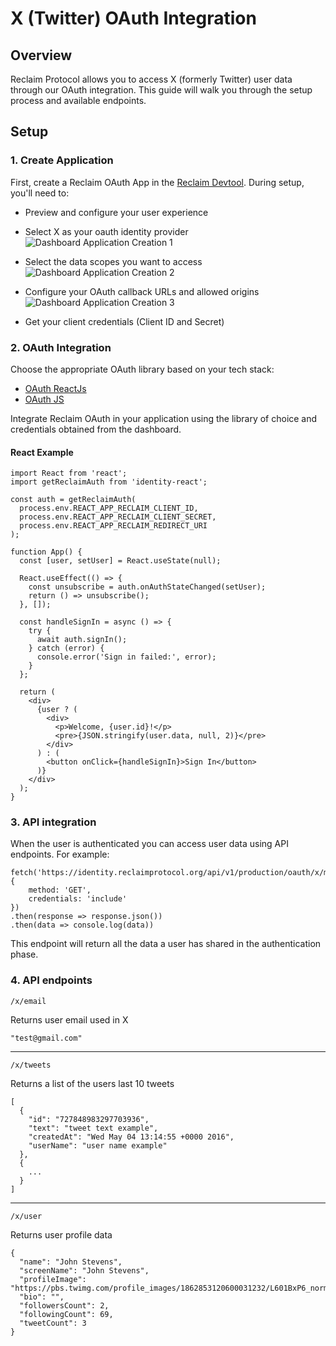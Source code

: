 # X (Twitter) OAuth Integration

## Overview
Reclaim Protocol allows you to access X (formerly Twitter) user data through our OAuth integration. This guide will walk you through the setup process and available endpoints.

## Setup

### 1. Create Application
First, create a Reclaim OAuth App in the [Reclaim Devtool](https://dev.reclaimprotocol.org/new-application). During setup, you'll need to:
- Preview and configure your user experience
- Select X as your oauth identity provider
![Dashboard Application Creation 1](/apis/x/1.png)

- Select the data scopes you want to access
![Dashboard Application Creation 2](/apis/x/2.png)

- Configure your OAuth callback URLs and allowed origins
![Dashboard Application Creation 3](/apis/x/3.png)

- Get your client credentials (Client ID and Secret)

### 2. OAuth Integration

Choose the appropriate OAuth library based on your tech stack:
- [OAuth ReactJs](/oauth-react)
- [OAuth JS](/oauth-js)

Integrate Reclaim OAuth in your application using the library of choice and credentials obtained from the dashboard.

#### React Example
```tsx
import React from 'react';
import getReclaimAuth from 'identity-react';

const auth = getReclaimAuth(
  process.env.REACT_APP_RECLAIM_CLIENT_ID,
  process.env.REACT_APP_RECLAIM_CLIENT_SECRET,
  process.env.REACT_APP_RECLAIM_REDIRECT_URI
);

function App() {
  const [user, setUser] = React.useState(null);

  React.useEffect(() => {
    const unsubscribe = auth.onAuthStateChanged(setUser);
    return () => unsubscribe();
  }, []);

  const handleSignIn = async () => {
    try {
      await auth.signIn();
    } catch (error) {
      console.error('Sign in failed:', error);
    }
  };

  return (
    <div>
      {user ? (
        <div>
          <p>Welcome, {user.id}!</p>
          <pre>{JSON.stringify(user.data, null, 2)}</pre>
        </div>
      ) : (
        <button onClick={handleSignIn}>Sign In</button>
      )}
    </div>
  );
}
```

### 3. API integration
When the user is authenticated you can access user data using API endpoints.
For example:
```tsx
fetch('https://identity.reclaimprotocol.org/api/v1/production/oauth/x/me', {
    method: 'GET',
    credentials: 'include'
})
.then(response => response.json())
.then(data => console.log(data))
```
This endpoint will return all the data a user has shared in the authentication phase.

### 4. API endpoints
```
/x/email
```
Returns user email used in X
```
"test@gmail.com"
```
---
```
/x/tweets
```
Returns a list of the users last 10 tweets
```
[
  {
    "id": "727848983297703936",
    "text": "tweet text example",
    "createdAt": "Wed May 04 13:14:55 +0000 2016", 
    "userName": "user name example"
  },
  {
    ...
  }
]
```
---
```
/x/user
```
Returns user profile data
```
{
  "name": "John Stevens",
  "screenName": "John Stevens", 
  "profileImage": "https://pbs.twimg.com/profile_images/1862853120600031232/L601BxP6_normal.jpg",
  "bio": "",
  "followersCount": 2,
  "followingCount": 69,
  "tweetCount": 3
}
```